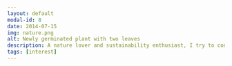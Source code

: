 ```yaml
---
layout: default
modal-id: 8
date: 2014-07-15
img: nature.png
alt: Newly germinated plant with two leaves
description: A nature lover and sustainability enthusiast, I try to conciously consider my environmental impact in my decisions. I held on to my smartphones 'til they can no longer be repaired, prefer products in glass jars than in disposable plastic, at one point made ecobricks with bottles filled with single use plastic (it's hard to sustain). I am also growing edible plants in my balcony (tomato, garlic, curled parsley and calamansi).
tags: [interest]
---
```


